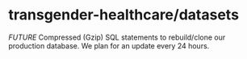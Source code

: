 # transgender-healthcare/datasets
*FUTURE* Compressed (Gzip) SQL statements to rebuild/clone our production database.
We plan for an update every 24 hours.
